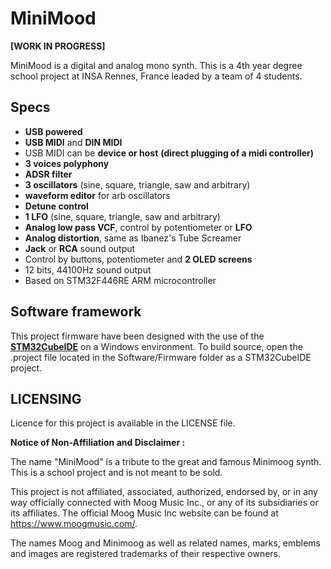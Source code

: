 # MiniMood

**[WORK IN PROGRESS]**

MiniMood is a digital and analog mono synth.
This is a 4th year degree school project at INSA Rennes, France leaded by a team of 4 students.

## Specs

* **USB powered**
* **USB MIDI** and **DIN MIDI**
* USB MIDI can be **device or host** **(direct plugging of a midi controller)**
* **3 voices polyphony**
* **ADSR filter**
* **3 oscillators** (sine, square, triangle, saw and arbitrary)
* **waveform editor** for arb oscillators
* **Detune control**
* **1 LFO** (sine, square, triangle, saw and arbitrary)
* **Analog low pass VCF**, control by potentiometer or **LFO**
* **Analog distortion**, same as Ibanez's Tube Screamer
* **Jack** or **RCA** sound output
* Control by buttons, potentiometer and **2 OLED screens**
* 12 bits, 44100Hz sound output
* Based on STM32F446RE ARM microcontroller

## Software framework
This project firmware have been designed with the use of the [**STM32CubeIDE**](https://www.st.com/en/development-tools/stm32cubeide.html) on a Windows environment. To build source, open the .project file located in the Software/Firmware folder as a STM32CubeIDE project.

## LICENSING

Licence for this project is available in the LICENSE file.

**Notice of Non-Affiliation and Disclaimer :**

The name "MiniMood" is a tribute to the great and famous Minimoog synth. This is a school project and is not meant to be sold.

This project is  not affiliated, associated, authorized, endorsed by, or in any way officially connected with Moog Music Inc., or any of its subsidiaries or its affiliates. The official Moog Music Inc website can be found at https://www.moogmusic.com/.

The names Moog and Minimoog as well as related names, marks, emblems and images are registered trademarks of their respective owners.
